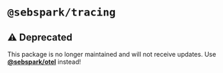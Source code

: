 # `@sebspark/tracing`

## ⚠️ **Deprecated**

This package is no longer maintained and will not receive updates.
Use **[@sebspark/otel](https://github.com/seb-oss/Spark-packages/tree/main/packages/otel)** instead!

